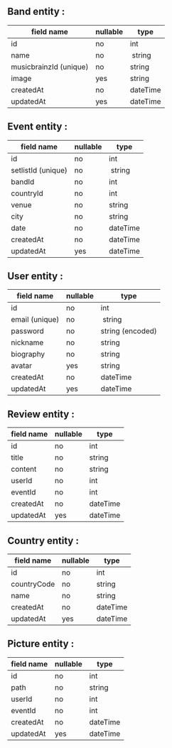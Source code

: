 ## Band entity :

| field name               | nullable            | type                |
|--------------------------|---------------------|---------------------|
| id                     | no                  | int              |
| name                     | no                  | string              |
| musicbrainzId (unique)            | no                  | string              |
| image                    | yes                  | string              |
| createdAt                | no                  | dateTime            |
| updatedAt                | yes                  | dateTime            |


## Event entity :

| field name               | nullable            | type                |
|--------------------------|---------------------|---------------------|
| id                     | no                  | int              |
| setlistId (unique)                    | no                  | string              |
| bandId            | no                  | int              |
| countryId                    | no                  | int              |
| venue                    | no                  | string              |
| city                    | no                  | string              |
| date                    | no                  | dateTime              |
| createdAt                | no                  | dateTime            |
| updatedAt                | yes                  | dateTime            |


## User entity :

| field name               | nullable            | type                |
|--------------------------|---------------------|---------------------|
| id                     | no                  | int              |
| email (unique)                     | no                  | string              |
| password            | no                  | string (encoded)             |
| nickname                    | no                  | string              |
| biography                    | no                  | string              |
| avatar                    | yes                  | string              |
| createdAt                | no                  | dateTime            |
| updatedAt                | yes                  | dateTime            |


## Review entity :

| field name               | nullable            | type                |
|--------------------------|---------------------|---------------------|
| id                     | no                  | int              |
| title            | no                  | string             |
| content                    | no                  | string              |
| userId                    | no                  | int              |
| eventId                    | no                  | int              |
| createdAt                | no                  | dateTime            |
| updatedAt                | yes                  | dateTime            |


## Country entity :

| field name               | nullable            | type                |
|--------------------------|---------------------|---------------------|
| id                     | no                  | int              |
| countryCode            | no                  | string             |
| name                    | no                  | string              |
| createdAt                | no                  | dateTime            |
| updatedAt                | yes                  | dateTime            |


## Picture entity :

| field name               | nullable            | type                |
|--------------------------|---------------------|---------------------|
| id                     | no                  | int              |
| path                     | no                  | string              |
| userId            | no                  | int             |
| eventId            | no                  | int             |
| createdAt                | no                  | dateTime            |
| updatedAt                | yes                  | dateTime            |

